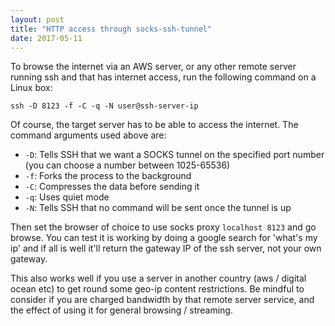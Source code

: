 ```yaml
---
layout: post
title: "HTTP access through socks-ssh-tunnel"
date: 2017-05-11
---
```

To browse the internet via an AWS server, or any other remote server running ssh and that has internet access, run the following command on a Linux box: 

```
ssh -D 8123 -f -C -q -N user@ssh-server-ip
```
Of course, the target server has to be able to access the internet. The command arguments used above are: 

* ```-D```: Tells SSH that we want a SOCKS tunnel on the specified port number (you can choose a number between 1025-65536)
* ```-f```: Forks the process to the background
* ```-C```: Compresses the data before sending it
* ```-q```: Uses quiet mode
* ```-N```: Tells SSH that no command will be sent once the tunnel is up

Then set the browser of choice to use socks proxy ```localhost 8123``` and go browse. You can test it is working by doing a google search for 'what's my ip' and if all is well it'll return the gateway IP of the ssh server, not your own gateway. 

This also works well if you use a server in another country (aws / digital ocean etc) to get round some geo-ip content restrictions. Be mindful to consider if you are charged bandwidth by that remote server service, and the effect of using it for general browsing / streaming. 


